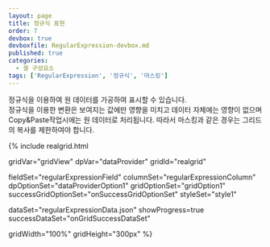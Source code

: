 ```yaml
---
layout: page
title: 정규식 표현
order: 7
devbox: true
devboxfile: RegularExpression-devbox.md
published: true
categories:
  - 셀 구성요소
tags: ['RegularExpression', '정규식', '마스킹']
---
```


정규식을 이용하여 원 데이터를 가공하여 표시할 수 있습니다.  
정규식을 이용한 변환은 보여지는 값에만 영향을 미치고 데이터 자체에는 영향이 없으며 Copy&Paste작업시에는
원 데이터로 처리됩니다. 따라서 마스킹과 같은 경우는 그리드의 복사를 제한하여야 합니다.

<script>
  var onGridSuccessDataSet = function(data, textStatus, jqXHR) {
    dataProvider.fillJsonData(data, {});
  }

  var onSuccessGridOptionSet = function() {
    gridView.setEditOptions({editable:false})
    
    gridView.setColumnProperty("userid","displayRegExp", /^([a-z0-9]{3})([a-z0-9]+)$/)
    gridView.setColumnProperty("userid","displayReplace", "$1***")
    gridView.setColumnProperty("userid", "styles", {background:"#ffffff99"})
  }
</script>

{% include realgrid.html

  gridVar="gridView"
  dpVar="dataProvider"
  gridId="realgrid"

  fieldSet="regularExpressionField"
  columnSet="regularExpressionColumn"
  dpOptionSet="dataProviderOption1"
  gridOptionSet="gridOption1"
  successGridOptionSet="onSuccessGridOptionSet"
  styleSet="style1"

  dataSet="regularExpressionData.json"
  showProgress=true
  successDataSet="onGridSuccessDataSet"

  gridWidth="100%"
  gridHeight="300px" %}

<!-- <script>
var onDoneDataSet = function() {
    var columns = [{
        "fieldName": "id",
        "width": 40,
        "header": { "text": "No" },
        "styles": { "textAlignment": "center", "font": "Tahoma" }
    }, {
        "fieldName": "userid",
        "width": 80,
        "header": { "text": "사용자 Id" },
        "styles": {
            "textAlignment": "near",
            "font": "Tahoma",
            "background": "#ffffffaa"
        },
        "displayRegExp": /^([a-z0-9]{3})([a-z0-9]+)$/,
        "displayReplace": "$1***"
    }, {
        "fieldName": "company",
        "width": 100,
        "header": { "text": "회사" },
        "styles": { "textAlignment": "near", "font": "Tahoma" }
    }, {
        "fieldName": "first_name",
        "width": 80,
        "header": { "text": "이름" },
        "styles": { "textAlignment": "near", "font": "Tahoma" }
    }, {
        "fieldName": "last_name",
        "width": 80,
        "header": { "text": "성" },
        "styles": { "textAlignment": "near", "font": "Tahoma" }
    }, {
        "fieldName": "phone",
        "width": 120,
        "header": { "text": "전화번호" },
        "styles": {
            "textAlignment": "near",
            "font": "arial",
            "background": "#ffffff99"
        },
        "displayRegExp": /^([0-9]+)\(([0-9]+)\)(\d{3})(\d{4})$/,
        "displayReplace": "$1-****-****-$4"
    }, {
        "fieldName": "email",
        "width": 150,
        "header": { "text": "E-Mail" },
        "styles": {
            "textAlignment": "near",
            "font": "arial",
            "background": "#ffffff99"
        },
        "displayRegExp": /^([a-zA-Z0-9._%+-]+)(@[a-zA-Z0-9.-]+\.[a-zA-Z]{2,4})$/,
        "displayReplace":
            function (match, p1, p2, offset, string) {
                return p1.substring(0, 2) + "****" + p2;
            }
    }, {
        "fieldName": "ip_address",
        "width": 100,
        "header": { "text": "IP Address" },
        "styles": {
            "textAlignment": "near",
            "font": "arial",
            "background": "#ffffff99"
        },
        "displayRegExp": /^([0-9]+\.)([0-9]+\.)([0-9]+)(\.[0-9]+)$/,
        "displayReplace":  "$1$2***$4",
    }, {
        "fieldName": "card_number",
        "width": 110,
        "header": { "text": "신용카드" },
        "styles": {
            "textAlignment": "near",
            "font": "arial",
            "background": "#ffffff99"
        },
        "displayRegExp": /^(\d{4})(\d{4})(\d{4})(\d{4})$/,
        "displayReplace": "$1-$2-****-$4"
    }, {
        "fieldName": "card_type",
        "width": 90,
        "header": { "text": "카드종류" },
        "styles": { "textAlignment": "near" }
    }];
    gridView.setColumns(columns);

    gridView.showProgress();

    $.ajax({
        url: "http://demo.realgrid.com/DemoData/defaultloaddata.json?__time__=" + new Date().getTime(),
        success: function (data) {
            dataProvider.fillJsonData(data, {});

            var count = dataProvider.getRowCount();
        },
        error: function (xhr, status, error) {
            $("#loadResult").css("color", "red").text("Load failed: " + error).show();
        },
        complete: function (data) {
            gridView.closeProgress();
            gridView.setFocus();
        },
        xhr: function () {
            var xhr = new window.XMLHttpRequest();
            //Download progress
            xhr.addEventListener("progress", function (evt) {
                if (evt.lengthComputable) {
                    gridView.setProgress(0, evt.total, evt.loaded);
                }
            }, false);
            return xhr;
        }
    });

    gridView.setEditOptions({editable:false})
}
</script>
{ % include realgrid.html
  gridVar="gridView"
  dpVar="dataProvider"
  fieldSet="regularExpressionField"
  dpOptionSet="dataProviderOption1"
  gridOptionSet="gridOption1"
  doneDataSet="onDoneDataSet"
  styleSet="style1"
  dataSet="griddata1"
  gridId="realgrid"
  gridWidth="100%"
  gridHeight="300px" % } -->
